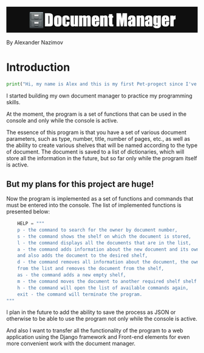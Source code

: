 ![Document_Manager.png](img/Document_Manager.png)

By Alexander Nazimov
# Introduction 

```python
print("Hi, my name is Alex and this is my first Pet-progect since I've started learning the Python language.")
```
 
I started building my own document manager to practice my programming skills.

At the moment, the program is a set of functions that can be used in the console and only while the console is active.

The essence of this program is that you have a set of various document parameters, such as type, number, title, number of pages, etc., as well as the ability to create various shelves that will be named according to the type of document.
The document is saved to a list of dictionaries, which will store all the information in the future, but so far only while the program itself is active.

## But my plans for this project are huge!

Now the program is implemented as a set of functions and commands that must be entered into the console.
The list of implemented functions is presented below:

```python
    HELP = """
    p - the command to search for the owner by document number,
    s - the command shows the shelf on which the document is stored,
    l - the command displays all the documents that are in the list,
    a - the command adds information about the new document and its owner, 
    and also adds the document to the desired shelf,
    d - the command removes all information about the document, the owner 
    from the list and removes the document from the shelf,
    as - the command adds a new empty shelf,
    m - the command moves the document to another required shelf shelf
    h - the command will open the list of available commands again,
    exit - the command will terminate the program.
"""
```

I plan in the future to add the ability to save the process as JSON or otherwise to be able to use the program not only while the console is active.

And also I want to transfer all the functionality of the program to a web application using the Django framework and Front-end elements for even more convenient work with the document manager.